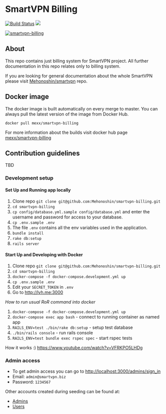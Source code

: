 # SmartVPN Billing

[![Build Status](https://travis-ci.org/Mehonoshin/smartvpn-billing.svg?branch=master)](https://travis-ci.org/Mehonoshin/smartvpn-billing)
[![](https://images.microbadger.com/badges/version/mexx/smartvpn-billing.svg)](https://hub.docker.com/r/mexx/smartvpn-billing)

<a href="https://imgbb.com/"><img src="https://image.ibb.co/gEVXM9/Screen-Shot-2018-10-14-at-18-34-17.png" alt="smartvpn-billing" border="0"></a>


## About

This repo contains just billing system for SmartVPN project.
All further documentation in this repo relates only to billing system.

If you are looking for general documentation about the whole SmartVPN please visit [Mehonoshin/smartvpn](https://github.com/Mehonoshin/smartvpn) repo.

## Docker image

The docker image is built automatically on every merge to master. You can always pull the latest version of the image from Docker Hub.

```
docker pull mexx/smartvpn-billing
```

For more information about the builds visit docker hub page [mexx/smartvpn-billing](https://hub.docker.com/r/mexx/smartvpn-billing)

## Contribution guidelines

TBD

### Development setup

#### Set Up and Running app locally

1. Clone repo `git clone git@github.com:Mehonoshin/smartvpn-billing.git`
2. `cd smartvpn-billing`
3. `cp config/database.yml.sample config/database.yml` and enter the username and password for access to your database.
4. `cp .env.sample .env`
5. The file `.env` contains all the env variables used in the application.
6. `bundle install`
7. `rake db:setup`
8. `rails server`

#### Start Up and Developing with Docker

1. Clone repo `git clone git@github.com:Mehonoshin/smartvpn-billing.git`
2. `cd smartvpn-billing`
3. `docker-compose -f docker-compose.development.yml up`
4. `cp .env.sample .env`
5. Edit your `SECRET_TOKEN` in `.env`
6. Go to http://lvh.me:3000

*How to run usual RoR command into docker*
1. `docker-compose -f docker-compose.development.yml up`
2. `docker-compose exec app bash` - connect to running container as named app
3. `RAILS_ENV=test ./bin/rake db:setup` - setup test database
4. `./bin/rails console` - run rails console
5. `RAILS_ENV=test bundle exec rspec spec` - start rspec tests

How it works :)
https://www.youtube.com/watch?v=VFRKPO5LHDg

### Admin access

* To get admin access you can go to [http://localhost:3000/admins/sign_in](http://localhost:3000/admins/sign_in)
* Email: `admin@smartvpn.biz`
* Password: `1234567`

Other accounts created during seeding can be found at:
* [Admins](https://github.com/Mehonoshin/smartvpn-billing/blob/master/db/seeds/06_admin.rb)
* [Users](https://github.com/Mehonoshin/smartvpn-billing/blob/master/db/seeds/04_default_user.rb#L8)
